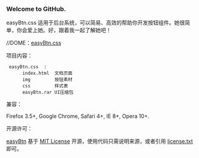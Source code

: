 ### Welcome to GitHub.

easyBtn.css 适用于后台系统，可以简易、高效的帮助你开发按钮组件。她很简单，你会爱上她。好，跟着我一起了解她吧！


 //DOME：[easyBtn.css](http://bigfish.duapp.com/easyBtn.css/)
 
项目内容：

```
 easyBtn.css  : 
      index.html  文档页面
      img         按钮素材
      css         样式表	
      easyBtn.rar UI压缩包
```

兼容：

Firefox 3.5+, Google Chrome, Safari 4+, IE 8+, Opera 10+.

开源许可：

 [easyBtn](https://github.com/hoosin/easyBtn "easyBtn") 基于 [MIT License](http://zh.wikipedia.org/wiki/MIT_License "MIT License") 开源，使用代码只需说明来源，或者引用 [license.txt](http://bigfish.duapp.com/easyBtn.css/license.txt "license.txt")  即可。